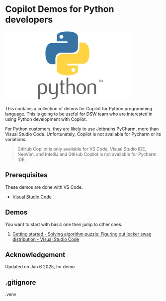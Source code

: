 # Copilot Demos for Python developers

![Python](./images/logo-python.jpg)

This contains a collection of demos for Copilot for Python programming language. This is going to be useful for DSW team who are interested in using Python development with Copilot.

For Python customers, they are likely to use Jetbrains PyCharm, more than Visual Studio Code. Unfortunately, Copilot is not available for Pycharm or its variations.

> GitHub Copilot is only available for VS Code, Visual Studio IDE, NeoVim, and IntelliJ and GitHub Copilot is not available for Pycharm IDE.

## Prerequisites

These demos are done with VS Code.

- [Visual Studio Code](https://code.visualstudio.com/download)

## Demos

You want to start with basic one then jump to other ones.

1. [Getting started - Solving algorithm puzzle: Figuring out locker swag distribution - Visual Studio Code](Demos/GettingStarted/README.md)


## Acknowledgement
Updated on Jan 6 2025, for demo

## .gitignore

.venv
